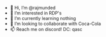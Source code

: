 - 👋 Hi, I’m @rajmunded
- 👀 I’m interested in RDP's
- 🌱 I’m currently learning nothing
- 💞️ I’m looking to collaborate with Coca-Cola
- 📫 Reach me on discord! DC: qasc

<!---
rajmunded/rajmunded is a ✨ special ✨ repository because its `README.md` (this file) appears on your GitHub profile.
You can click the Preview link to take a look at your changes.
--->
